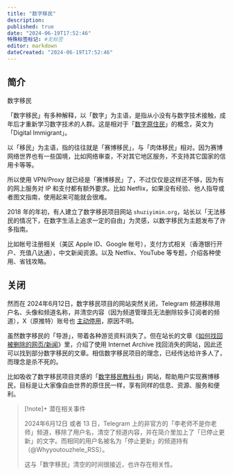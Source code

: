 ```yaml
---
title: "数字移民"
description:
published: true
date: "2024-06-19T17:52:46"
特殊标签标记: #无标签
editor: markdown
dateCreated: "2024-06-19T17:52:46"
---
```


## 简介

数字移民

「数字移民」有多种解释，以「数字」为主语，是指从小没有与数字技术接触，成年后才重新学习数字技术的人群。这是相对于「[数字原住民](https://en.wikipedia.org/wiki/Digital_native)」的概念，英文为「Digital Immigrant」。

以「移民」为主语，指的往往就是「赛博移民」，与「肉体移民」相对。因为赛博网络世界也有一些国境，比如网络审查，不对其它地区服务，不支持其它国家的信用卡等等。

所以使用 VPN/Proxy 就已经是「赛博移民」了，不过仅仅是这样还不够，因为有的网上服务对 IP 和支付都有额外要求。比如 Netflix，如果没有经验、他人指导或者图文指南，使用起来可能就会很难。

2018 年的年初，有人建立了数字移民项目网站 `shuziyimin.org`，站长以「无法移民的情况下，在数字生活上追求一定的自由」为灵感，以数字移民为主题发布了许多指南。

比如帐号注册相关（美区 Apple ID、Google 帐号），支付方式相关（香港银行开户、充值八达通），中文新闻资源。以及 Netflix、YouTube 等专题，介绍各种使用、省钱攻略。

## 关闭

然而在 2024年6月12日，数字移民项目的网站突然关闭，Telegram 频道移除用户名、头像和频道名称，并清空内容（因为频道管理员无法删除较多订阅者的频道），X（原推特）账号也 [主动停用](/website/Twitter.md#删除痕迹)，原因不明。

虽然数字移民的「导游」，带着各种游览资料消失了。但在站长的文章《[如何找回被删除的网页/新闻](https://web.archive.org/web/20200205231057/https://blog.shuziyimin.org/360)》里，介绍了使用 Internet Archive 找回消失的网站，因此还可以找到部分数字移民的文章。相信数字移民项目的理念，已经传达给许多人了，而理念是杀不死的。

比如吸收了数字移民项目灵感的「[数字移民教科书](https://shuziyimin.net)」网站，帮助用户实现赛博移民，目标是让大家像自由世界的原住民一样，享有同样的信息、资源、服务和便利。

> [!note]+ 潜在相关事件
>
> 2024年6月12日 或者 13 日，Telegram 上的非官方的「李老师不是你老师」频道，移除了用户名，清空了频道内容，并在简介里加上了「已停止更新」的文字。而相同的用户名被名为「停止更新」的频道持有（@Whyyoutouzhele_RSS）。
>
> 这与「数字移民」清空的时间很接近，也许存在相关性。
